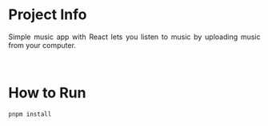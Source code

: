 # Project Info
<p align="justify">Simple music app with React lets you listen to music by uploading music from your computer.</p>

<br>

# How to Run
```bash
pnpm install
```
